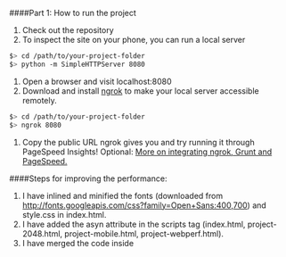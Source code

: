 
####Part 1: How to run the project


1. Check out the repository
1. To inspect the site on your phone, you can run a local server

  ```bash
  $> cd /path/to/your-project-folder
  $> python -m SimpleHTTPServer 8080
  ```

1. Open a browser and visit localhost:8080
1. Download and install [ngrok](https://ngrok.com/) to make your local server accessible remotely.

  ``` bash
  $> cd /path/to/your-project-folder
  $> ngrok 8080
  ```

1. Copy the public URL ngrok gives you and try running it through PageSpeed Insights! Optional: [More on integrating ngrok, Grunt and PageSpeed.](http://www.jamescryer.com/2014/06/12/grunt-pagespeed-and-ngrok-locally-testing/)


####Steps for improving the performance:

1. I have inlined and minified the fonts (downloaded from http://fonts.googleapis.com/css?family=Open+Sans:400,700) and style.css in index.html.
2. I have added the asyn attribute in the scripts tag (index.html, project-2048.html, project-mobile.html, project-webperf.html).
3. I have merged the code inside <script> (index.html, project-2048.html, project-mobile.html, project-webperf.html) into perfmatters.js.
4. I have used http://www.willpeavy.com/minifier/ for reducing the html files (but not pizza.html).
5. I have used http://javascript-minifier.com/ and http://cssminifier.com/ for reducing all the js (but not main.js) and all the css files.
6. I have minified main.js into main.min.js and called from pizza.html.

